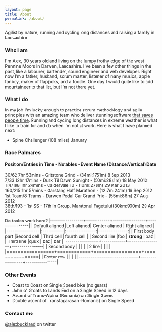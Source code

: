```yaml
---
layout: page
title: About
permalink: /about/
---
```


Agilist by nature, running and cycling long distances and raising a family in Lancashire

### Who I am

I'm Alex, 30 years old and living on the lumpy frothy edge of the west Pennine Moors in Darwen, Lancashire. I've been a few other things in the past, like a labourer, bartender, sound engineer and web developer. Right now I'm a father, husband, scrum master, listener of many musics, apple fanboy, maker of flapjacks, and a foodie. One day I would quite like to add mountaineer to that list, but I'm not there yet.

### What I do

In my job I'm lucky enough to practice scrum methodology and agile principles with an amazing team who deliver stunning software [that saves people time](http://connectchildcare.co.uk).
Running and cycling long distances in extreme weather is what I like to train for and do when I'm not at work.
Here is what I have planned next:

- Spine Challenger (108 miles) January

### Race Palmares 
#### Position/Entries in Time - Notables - Event Name (Distance:Vertical) Date

30/62 7hr 53mins - Gritstone Grind - (34mi:1751m) 8 Sep 2013  
7/33 12hr 17mins - Dusk Til Dawn Sunlight - (50mi:2841m) 18 May 2013  
114/188 1hr 24mins - Caldervale 10 - (10mi:278m) 29 Mar 2013  
160/215 1hr 57mins - Garstang Half Marathon - (12.7mi:241m) 16 Sep 2012  
1st Team/8 Teams - Darwen Pedal Car Grand Prix - (5.5mi:86m) 27 Aug 2012  
38th/193 - 1st SS - 17th in Group. Maratonul Fagetului (30km:900m) 29 Apr 2012  

Do tables work here?
|-----------------+------------+-----------------+----------------|
| Default aligned |Left aligned| Center aligned  | Right aligned  |
|-----------------|:-----------|:---------------:|---------------:|
| First body part |Second cell | Third cell      | fourth cell    |
| Second line     |foo         | **strong**      | baz            |
| Third line      |quux        | baz             | bar            |
|-----------------+------------+-----------------+----------------|
| Second body     |            |                 |                |
| 2 line          |            |                 |                |
|=================+============+=================+================|
| Footer row      |            |                 |                |
|-----------------+------------+-----------------+----------------|

### Other Events

- Coast to Coast on Single Speed bike (no gears)
- John o' Groats to Lands End on a Single Speed in 12 days
- Ascent of Trans-Alpina (Romania) on Single Speed
- Double ascent of Transfagarasan (Romania) on Single Speed

### Contact me

[@alexbuckland](https://twitter.com/alexbuckland) on twitter
